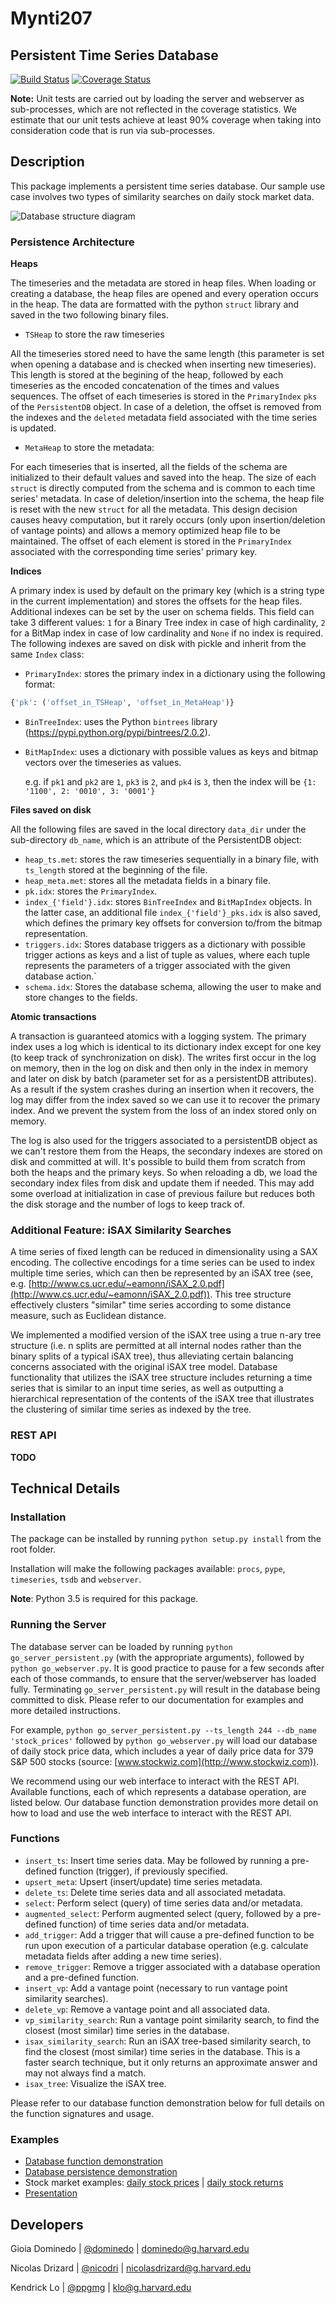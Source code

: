 
Mynti207
================================================


Persistent Time Series Database
------------------------------------------------

[![Build Status](https://travis-ci.org/Mynti207/cs207project.svg?branch=master)](https://travis-ci.org/Mynti207/cs207project) [![Coverage Status](https://coveralls.io/repos/github/Mynti207/cs207project/badge.svg?branch=master)](https://coveralls.io/github/Mynti207/cs207project?branch=master)


**Note:** Unit tests are carried out by loading the server and webserver as sub-processes, which are not reflected in the coverage statistics. We estimate that our unit tests achieve at least 90% coverage when taking into consideration code that is run via sub-processes.




Description
-----------

This package implements a persistent time series database. Our sample use case involves two types of similarity searches on daily stock market data.



![Database structure diagram](docs/img/db_structure.png)



### Persistence Architecture



**Heaps**

The timeseries and the metadata are stored in heap files. When loading or creating a database, the heap files are opened and every operation occurs in the heap. The data are formatted with the python `struct` library and saved in the two following binary files.

- `TSHeap` to store the raw timeseries

All the timeseries stored need to have the same length (this parameter is set when opening a database and is checked when inserting new timeseries). This length is stored at the begining of the heap, followed by each timeseries as the encoded concatenation of the times and values sequences. The offset of each timeseries is stored in the `PrimaryIndex` `pks` of the `PersistentDB` object. In case of a deletion, the offset is removed from the indexes and the `deleted` metadata field associated with the time series is updated.

- `MetaHeap` to store the metadata:

For each timeseries that is inserted, all the fields of the schema are initialized to their default values and saved into the heap. The size of each `struct` is directly computed from the schema and is common to each time series' metadata. In case of deletion/insertion into the schema, the heap file is reset with the new `struct` for all the metadata. This design decision causes heavy computation, but it rarely occurs (only upon insertion/deletion of vantage points) and allows a memory optimized heap file to be maintained. The offset of each element is stored in the `PrimaryIndex` associated with the corresponding time series' primary key.




**Indices**

A primary index is used by default on the primary key (which is a string type in the current implementation) and stores the offsets for the heap files. Additional indexes can be set by the user on schema fields. This field can take 3 different values: `1` for a Binary Tree index in case of high cardinality, `2` for a BitMap index in case of low cardinality and `None` if no index is required.
The following indexes are saved on disk with pickle and inherit from the same `Index` class:

- `PrimaryIndex`: stores the primary index in a dictionary using the following format: 
```python
{'pk': ('offset_in_TSHeap', 'offset_in_MetaHeap')}
```

- `BinTreeIndex`: uses the Python `bintrees` library (https://pypi.python.org/pypi/bintrees/2.0.2).

- `BitMapIndex`: uses a dictionary with possible values as keys and bitmap vectors over the timeseries as values.

  e.g. if `pk1` and `pk2` are `1`, `pk3` is `2`, and `pk4` is `3`, then the index will be ``{1: '1100', 2: '0010', 3: '0001'}``




**Files saved on disk**

All the following files are saved in the local directory `data_dir` under the sub-directory `db_name`, which is an attribute of the PersistentDB object:

- `heap_ts.met`: stores the raw timeseries sequentially in a binary file, with `ts_length` stored at the beginning of the file.
- `heap_meta.met`: stores all the metadata fields in a binary file.
- `pk.idx`: stores the `PrimaryIndex`.
- `index_{'field'}.idx`: stores `BinTreeIndex` and `BitMapIndex` objects. In the latter case, an additional file `index_{'field'}_pks.idx` is also saved, which defines the primary key offsets for conversion to/from the bitmap representation.
- `triggers.idx`: Stores database triggers as a dictionary with possible trigger actions as keys and a list of tuple as values, where each tuple represents the parameters of a trigger associated with the given database action.`
- `schema.idx`: Stores the database schema, allowing the user to make and store changes to the fields.



**Atomic transactions**

A transaction is guaranteed atomics with a logging system. The primary index uses a log which is identical to its dictionary index except for one key (to keep track of synchronization on disk). The writes first occur in the log on memory, then in the log on disk and then only in the index in memory and later on disk by batch (parameter set for as a persistentDB attributes).
As a result if the system crashes during an insertion when it recovers, the log may differ from the index saved so we can use it to recover the primary index. And we prevent the system from the loss of an index stored only on memory.

The log is also used for the triggers associated to a persistentDB object as we can't restore them from the Heaps, the secondary indexes are stored on disk and committed at will. It's possible to build them from scratch from both the heaps and the primary keys. So when reloading a db, we load the secondary index files from disk and update them if needed. This may add some overload at initialization in case of previous failure but reduces both the disk storage and the number of logs to keep track of.

### Additional Feature: iSAX Similarity Searches

A time series of fixed length can be reduced in dimensionality using a SAX encoding. The collective encodings for a time series can be used to index multiple time series, which can then be represented by an iSAX tree (see, e.g. [http://www.cs.ucr.edu/~eamonn/iSAX_2.0.pdf](http://www.cs.ucr.edu/~eamonn/iSAX_2.0.pdf)). This tree structure effectively clusters "similar" time series according to some distance measure, such as
Euclidean distance.

We implemented a modified version of the iSAX tree using a true n-ary tree structure (i.e. n splits are permitted at all internal nodes rather than the binary splits of a typical iSAX tree), thus alleviating certain balancing concerns associated with the original iSAX tree model. Database functionality that utilizes the iSAX tree structure includes returning a time series that is similar to an input time series, as well as outputting a hierarchical representation of the contents of the iSAX tree that illustrates the clustering of similar time series as indexed by the tree.



### REST API

**TODO**




## Technical Details

### Installation

The package can be installed by running `python setup.py install` from the root folder.

Installation will make the following packages available: `procs`, `pype`, `timeseries`, `tsdb` and `webserver`.

**Note**: Python 3.5 is required for this package.




### Running the Server
The database server can be loaded by running `python go_server_persistent.py` (with the appropriate arguments), followed by `python go_webserver.py`. It is good practice to pause for a few seconds after each of those commands, to ensure that the server/webserver has loaded fully. Terminating `go_server_persistent.py` will result in the database being committed to disk. Please refer to our documentation for examples and more detailed instructions.

For example, `python go_server_persistent.py --ts_length 244 --db_name 'stock_prices'` followed by `python go_webserver.py` will load our database of daily stock price data, which includes a year of daily price data for 379 S&P 500 stocks (source: [www.stockwiz.com](http://www.stockwiz.com)).

We recommend using our web interface to interact with the REST API. Available functions, each of which represents a database operation, are listed below. Our database function demonstration provides more detail on how to load and use the web interface to interact with the REST API.



### Functions
* `insert_ts`: Insert time series data. May be followed by running a pre-defined function (trigger), if previously specified.
* `upsert_meta`: Upsert (insert/update) time series metadata.
* `delete_ts`: Delete time series data and all associated metadata.
* `select`: Perform select (query) of time series data and/or metadata.
* `augmented_select`: Perform augmented select (query, followed by a pre-defined function) of time series data and/or metadata.
* `add_trigger`: Add a trigger that will cause a pre-defined function to be run upon execution of a particular database operation (e.g. calculate metadata fields after adding a new time series).
* `remove_trigger`: Remove a trigger associated with a database operation and a pre-defined function.
* `insert_vp`: Add a vantage point (necessary to run vantage point similarity searches).
* `delete_vp`: Remove a vantage point and all associated data.
* `vp_similarity_search`: Run a vantage point similarity search, to find the closest (most similar) time series in the database.
* `isax_similarity_search`: Run an iSAX tree-based similarity search, to find the closest (most similar) time series in the database. This is a faster search technique, but it only returns an approximate answer and may not always find a match.
* `isax_tree`: Visualize the iSAX tree.

Please refer to our database function demonstration below for full details on the function signatures and usage.




### Examples
* [Database function demonstration](docs/demo.ipynb)
* [Database persistence demonstration](docs/persistence_demo.ipynb)
* Stock market examples: [daily stock prices](docs/stock_example_prices.ipynb) | [daily stock returns](docs/stock_example_returns.ipynb)
* [Presentation](docs/presentation.ipynb)





Developers
----------

Gioia Dominedo  |  [@dominedo](https://github.com/dominedo)  |  dominedo@g.harvard.edu

Nicolas Drizard  |  [@nicodri](https://github.com/nicodri)  |  nicolasdrizard@g.harvard.edu

Kendrick Lo  |  [@ppgmg](https://github.com/ppgmg)  |  klo@g.harvard.edu
